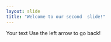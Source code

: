 ```yaml
---
layout: slide
title: "Welcome to our second  slide!"
---
```

Your text
Use the left arrow to go back!
